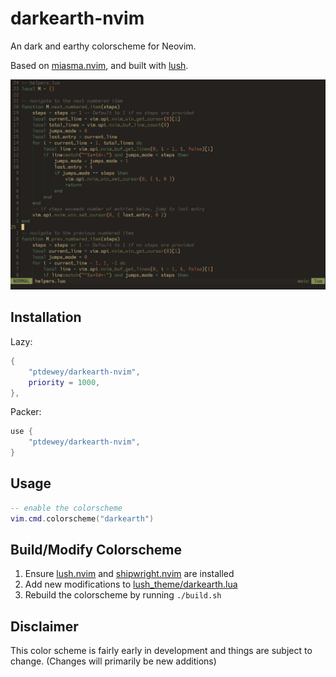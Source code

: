 # darkearth-nvim
An dark and earthy colorscheme for Neovim.

Based on [miasma.nvim](https://github.com/xero/miasma.nvim), and built with [lush](https://github.com/rktjmp/lush.nvim).

![](assets/screenshot-0.png)

## Installation

Lazy:
```lua
{
    "ptdewey/darkearth-nvim",
    priority = 1000,
},
```

Packer:
```lua
use {
    "ptdewey/darkearth-nvim",
}
```

## Usage
```lua
-- enable the colorscheme
vim.cmd.colorscheme("darkearth")
```

## Build/Modify Colorscheme
1. Ensure [lush.nvim](https://github.com/rktjmp/lush.nvim) and [shipwright.nvim](https://github.com/rktjmp/shipwright.nvim) are installed
2. Add new modifications to [lush_theme/darkearth.lua](lush_theme/darkearth.lua)
3. Rebuild the colorscheme by running `./build.sh`

## Disclaimer
This color scheme is fairly early in development and things are subject to change. (Changes will primarily be new additions)
